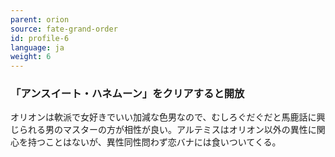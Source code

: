 ```yaml
---
parent: orion
source: fate-grand-order
id: profile-6
language: ja
weight: 6
---
```


### 「アンスイート・ハネムーン」をクリアすると開放

オリオンは軟派で女好きでいい加減な色男なので、むしろぐだぐだと馬鹿話に興じられる男のマスターの方が相性が良い。アルテミスはオリオン以外の異性に関心を持つことはないが、異性同性問わず恋バナには食いついてくる。
